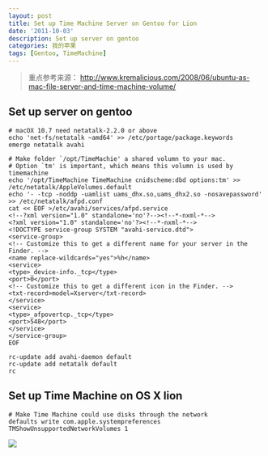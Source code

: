 ```yaml
---
layout: post
title: Set up Time Machine Server on Gentoo for Lion
date: '2011-10-03'
description: Set up server on gentoo
categories: 我的苹果
tags: [Gentoo, TimeMachine]
---
```

> 重点参考来源： http://www.kremalicious.com/2008/06/ubuntu-as-mac-file-server-and-time-machine-volume/

## Set up server on gentoo

	# macOX 10.7 need netatalk-2.2.0 or above
	echo 'net-fs/netatalk ~amd64' >> /etc/portage/package.keywords
	emerge netatalk avahi

	# Make folder `/opt/TimeMachie' a shared volumn to your mac.
	# Option `tm' is important, which means this volumn is used by timemachine
	echo '/opt/TimeMachine TimeMachine cnidscheme:dbd options:tm' >> /etc/netatalk/AppleVolumes.default
	echo '- -tcp -noddp -uamlist uams_dhx.so,uams_dhx2.so -nosavepassword' >> /etc/netatalk/afpd.conf
	cat << EOF >/etc/avahi/services/afpd.service
	<!--?xml version="1.0" standalone='no'?--><!--*-nxml-*-->
	<?xml version="1.0" standalone='no'?><!--*-nxml-*-->
	<!DOCTYPE service-group SYSTEM "avahi-service.dtd">
	<service-group>
	<!-- Customize this to get a different name for your server in the Finder. -->
	<name replace-wildcards="yes">%h</name>
	<service>
	<type>_device-info._tcp</type>
	<port>0</port>
	<!-- Customize this to get a different icon in the Finder. -->
	<txt-record>model=Xserver</txt-record>
	</service>
	<service>
	<type>_afpovertcp._tcp</type>
	<port>548</port>
	</service>
	</service-group>
	EOF

	rc-update add avahi-daemon default
	rc-update add netatalk default
	rc

## Set up Time Machine on OS X lion

	# Make Time Machine could use disks through the network
	defaults write com.apple.systempreferences TMShowUnsupportedNetworkVolumes 1

![]({{urls.media}}/time_machine.png)
